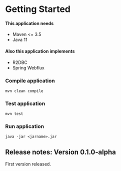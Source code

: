 # Getting Started

#### This application needs
- Maven <= 3.5
- Java 11

#### Also this application implements
- R2DBC
- Spring Webflux

### Compile application
```
mvn clean compile
```

### Test application
```
mvn test
```

### Run application
```
java -jar <jarname>.jar
```

## Release notes: Version 0.1.0-alpha

First version released.